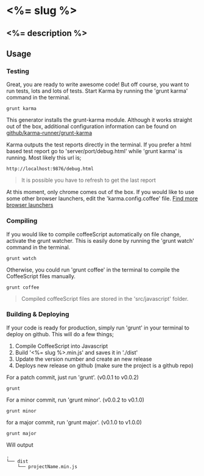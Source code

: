 # <%= slug %>
## <%= description %>

## Usage

### Testing
Great, you are ready to write awesome code! But off course, you want to run tests, lots and lots of tests. Start Karma by running the 'grunt karma' command in the terminal.
```
grunt karma
```

This generator installs the grunt-karma module. Although it works straight out of the box, additional configuration information can be found on [github/karma-runner/grunt-karma](https://github.com/karma-runner/grunt-karma)

Karma outputs the test reports directly in the terminal. If you prefer a html based test report go to 'server/port/debug.html' while 'grunt karma' is running. Most likely this url is;

```
http://localhost:9876/debug.html
```

> It is possible you have to refresh to get the last report

At this moment, only chrome comes out of the box. If you would like to use some other browser launchers, edit the 'karma.config.coffee' file. 
[Find more browser launchers](https://npmjs.org/browse/keyword/karma-launcher)

### Compiling
If you would like to compile coffeeScript automatically on file change, activate the grunt watcher. This is easily done by running the 'grunt watch' command in the terminal.

```
grunt watch
```

Otherwise, you could run 'grunt coffee' in the terminal to compile the CoffeeScript files manually.

```
grunt coffee
```

> Compiled coffeeScript files are stored in the 'src/javascript' folder.

### Building & Deploying
If your code is ready for production, simply run 'grunt' in your terminal to deploy on github. This will do a few things;

 1. Compile CoffeeScript into Javascript
 2. Build '<%= slug %>.min.js' and saves it in './dist'
 3. Update the version number and create an new release
 4. Deploys new release on github (make sure the project is a github repo)

For a patch commit, just run 'grunt'. (v0.0.1 to v0.0.2)

```
grunt
```

For a minor commit, run 'grunt minor'. (v0.0.2 to v0.1.0)

```
grunt minor
```

for a major commit, run 'grunt major'. (v0.1.0 to v1.0.0)

```
grunt major
```

Will output

    .
    └── dist
        └── projectName.min.js